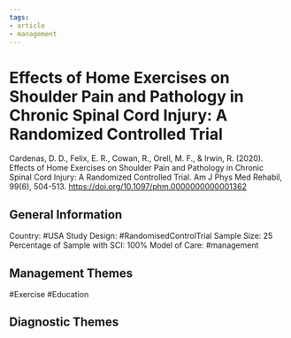 ```yaml
---
tags:
- article
- management
---
```


# Effects of Home Exercises on Shoulder Pain and Pathology in Chronic Spinal Cord Injury: A Randomized Controlled Trial
Cardenas, D. D., Felix, E. R., Cowan, R., Orell, M. F., & Irwin, R. (2020). Effects of Home Exercises on Shoulder Pain and Pathology in Chronic Spinal Cord Injury: A Randomized Controlled Trial. Am J Phys Med Rehabil, 99(6), 504-513. https://doi.org/10.1097/phm.0000000000001362 

## General Information
Country: #USA 
Study Design: #RandomisedControlTrial 
Sample Size: 25
Percentage of Sample with SCI: 100%
Model of Care: #management 

## Management Themes
#Exercise #Education 

## Diagnostic Themes
